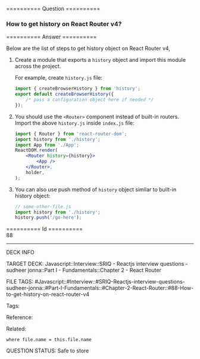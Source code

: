 ========== Question ==========  

### How to get history on React Router v4?  

========== Answer ==========  

Below are the list of steps to get history object on React Router v4,

1.  Create a module that exports a `history` object and import this module across the project.

    For example, create `history.js` file:

    ```javascript
    import { createBrowserHistory } from 'history';
    export default createBrowserHistory({
        /* pass a configuration object here if needed */
    });
    ```

2.  You should use the `<Router>` component instead of built-in routers. Import the above `history.js` inside `index.js` file:

    ```jsx
    import { Router } from 'react-router-dom';
    import history from './history';
    import App from './App';
    ReactDOM.render(
        <Router history={history}>
            <App />
        </Router>,
        holder,
    );
    ```

3.  You can also use push method of `history` object similar to built-in history object:

    ```javascript
    // some-other-file.js
    import history from './history';
    history.push('/go-here');
    ```

========== Id ==========  
88

---

DECK INFO

TARGET DECK: Javascript::Interview::SRIQ - Reactjs interview questions - sudheer jonna::Part I - Fundamentals::Chapter 2 - React Router

FILE TAGS: #Javascript::#Interview::#SRIQ-Reactjs-interview-questions-sudheer-jonna::#Part-I-Fundamentals::#Chapter-2-React-Router::#88-How-to-get-history-on-react-router-v4

Tags:

Reference:

Related:

```dataview
where file.name = this.file.name
```

QUESTION STATUS: Safe to store
